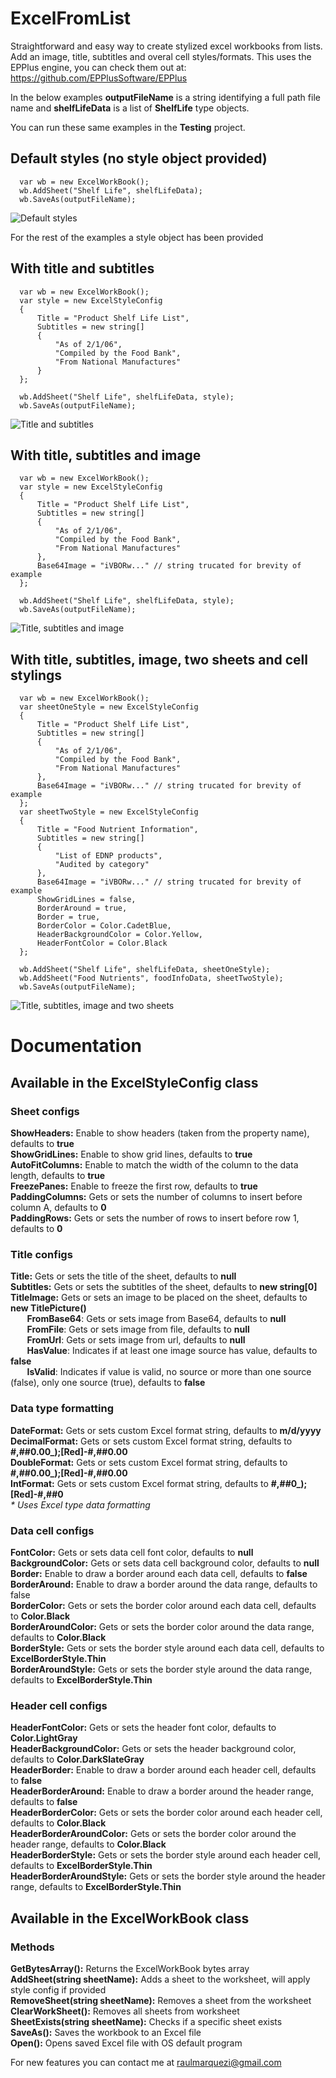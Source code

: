 # ExcelFromList
Straightforward and easy way to create stylized excel workbooks from lists. Add an image, title, subtitles and overal cell styles/formats. This uses the EPPlus engine, you can check them out at: <br />
https://github.com/EPPlusSoftware/EPPlus

In the below examples <b>outputFileName</b> is a string identifying a full path file name and <b>shelfLifeData</b> is a list of <b>ShelfLife</b> type objects.

You can run these same examples in the <b>Testing</b> project.

## Default styles (no style object provided)
```
  var wb = new ExcelWorkBook();
  wb.AddSheet("Shelf Life", shelfLifeData);
  wb.SaveAs(outputFileName);
```
![Default styles](https://i.imgur.com/MwOVdeQ.png)

For the rest of the examples a style object has been provided
## With title and subtitles
```
  var wb = new ExcelWorkBook();
  var style = new ExcelStyleConfig
  {
      Title = "Product Shelf Life List",
      Subtitles = new string[]
      {
          "As of 2/1/06",
          "Compiled by the Food Bank",
          "From National Manufactures"
      }
  };

  wb.AddSheet("Shelf Life", shelfLifeData, style);
  wb.SaveAs(outputFileName);
```
![Title and subtitles](https://i.imgur.com/sBWGHrM.png)

## With title, subtitles and image
```
  var wb = new ExcelWorkBook();
  var style = new ExcelStyleConfig
  {
      Title = "Product Shelf Life List",
      Subtitles = new string[]
      {
          "As of 2/1/06",
          "Compiled by the Food Bank",
          "From National Manufactures"
      },
      Base64Image = "iVBORw..." // string trucated for brevity of example
  };

  wb.AddSheet("Shelf Life", shelfLifeData, style);
  wb.SaveAs(outputFileName);
```
![Title, subtitles and image](https://i.imgur.com/vEJp6Yx.png)

## With title, subtitles, image, two sheets and cell stylings
```
  var wb = new ExcelWorkBook();
  var sheetOneStyle = new ExcelStyleConfig
  {
      Title = "Product Shelf Life List",
      Subtitles = new string[]
      {
          "As of 2/1/06",
          "Compiled by the Food Bank",
          "From National Manufactures"
      },
      Base64Image = "iVBORw..." // string trucated for brevity of example
  };
  var sheetTwoStyle = new ExcelStyleConfig
  {
      Title = "Food Nutrient Information",
      Subtitles = new string[]
      {
          "List of EDNP products",
          "Audited by category"
      },
      Base64Image = "iVBORw..." // string trucated for brevity of example
      ShowGridLines = false,
      BorderAround = true,
      Border = true,
      BorderColor = Color.CadetBlue,
      HeaderBackgroundColor = Color.Yellow,
      HeaderFontColor = Color.Black
  };

  wb.AddSheet("Shelf Life", shelfLifeData, sheetOneStyle);
  wb.AddSheet("Food Nutrients", foodInfoData, sheetTwoStyle);
  wb.SaveAs(outputFileName);
```
![Title, subtitles, image and two sheets](https://i.imgur.com/LpDg2pb.png)

# Documentation
## Available in the ExcelStyleConfig class
### Sheet configs
<b>ShowHeaders:</b> Enable to show headers (taken from the property name), defaults to <b>true</b><br />
<b>ShowGridLines:</b> Enable to show grid lines, defaults to <b>true</b><br />
<b>AutoFitColumns:</b> Enable to match the width of the column to the data length, defaults to <b>true</b><br />
<b>FreezePanes:</b> Enable to freeze the first row, defaults to <b>true</b><br />
<b>PaddingColumns:</b> Gets or sets the number of columns to insert before column A, defaults to <b>0</b><br />
<b>PaddingRows:</b> Gets or sets the number of rows to insert before row 1, defaults to <b>0</b><br />

### Title configs
<b>Title:</b> Gets or sets the title of the sheet, defaults to <b>null</b><br />
<b>Subtitles:</b> Gets or sets the subtitles of the sheet, defaults to <b>new string[0]</b><br />
<b>TitleImage:</b> Gets or sets an image to be placed on the sheet, defaults to <b>new TitlePicture()</b><br />
<b>&nbsp;&nbsp;&nbsp;&nbsp;&nbsp;&nbsp;&nbsp;&nbsp;FromBase64</b>: Gets or sets image from Base64, defaults to <b>null</b><br />
<b>&nbsp;&nbsp;&nbsp;&nbsp;&nbsp;&nbsp;&nbsp;&nbsp;FromFile</b>: Gets or sets image from file, defaults to <b>null</b><br />
<b>&nbsp;&nbsp;&nbsp;&nbsp;&nbsp;&nbsp;&nbsp;&nbsp;FromUrl</b>: Gets or sets image from url, defaults to <b>null</b><br />
<b>&nbsp;&nbsp;&nbsp;&nbsp;&nbsp;&nbsp;&nbsp;&nbsp;HasValue</b>: Indicates if at least one image source has value, defaults to <b>false</b><br />
<b>&nbsp;&nbsp;&nbsp;&nbsp;&nbsp;&nbsp;&nbsp;&nbsp;IsValid</b>: Indicates if value is valid, no source or more than one source (false), only one source (true), defaults to <b>false</b><br />

### Data type formatting
<b>DateFormat:</b> Gets or sets custom Excel format string, defaults to <b>m/d/yyyy</b><br />
<b>DecimalFormat:</b> Gets or sets custom Excel format string, defaults to <b>#,##0.00_);[Red]-#,##0.00</b><br />
<b>DoubleFormat:</b> Gets or sets custom Excel format string, defaults to <b>#,##0.00_);[Red]-#,##0.00</b><br />
<b>IntFormat:</b> Gets or sets custom Excel format string, defaults to <b>#,##0_);[Red]-#,##0</b><br />
<i>* Uses Excel type data formatting</i><br />

### Data cell configs
<b>FontColor:</b> Gets or sets data cell font color, defaults to <b>null</b><br />
<b>BackgroundColor:</b> Gets or sets data cell background color, defaults to <b>null</b><br />
<b>Border:</b> Enable to draw a border around each data cell, defaults to <b>false</b><br />
<b>BorderAround:</b> Enable to draw a border around the data range, defaults to <b></b>false<br />
<b>BorderColor:</b> Gets or sets the border color around each data cell, defaults to <b>Color.Black</b><br />
<b>BorderAroundColor:</b> Gets or sets the border color around the data range, defaults to <b>Color.Black</b><br />
<b>BorderStyle:</b> Gets or sets the border style around each data cell, defaults to <b>ExcelBorderStyle.Thin</b><br />
<b>BorderAroundStyle:</b> Gets or sets the border style around the data range, defaults to <b>ExcelBorderStyle.Thin</b><br />

### Header cell configs
<b>HeaderFontColor:</b> Gets or sets the header font color, defaults to <b>Color.LightGray</b><br />
<b>HeaderBackgroundColor:</b> Gets or sets the header background color, defaults to <b>Color.DarkSlateGray</b><br />
<b>HeaderBorder:</b> Enable to draw a border around each header cell, defaults to <b>false</b><br />
<b>HeaderBorderAround:</b> Enable to draw a border around the header range, defaults to <b>false</b><br />
<b>HeaderBorderColor:</b> Gets or sets the border color around each header cell, defaults to <b>Color.Black</b><br />
<b>HeaderBorderAroundColor:</b> Gets or sets the border color around the header range, defaults to <b>Color.Black</b><br />
<b>HeaderBorderStyle:</b> Gets or sets the border style around each header cell, defaults to <b>ExcelBorderStyle.Thin</b><br />
<b>HeaderBorderAroundStyle:</b> Gets or sets the border style around the header range, defaults to <b>ExcelBorderStyle.Thin</b><br />

## Available in the ExcelWorkBook class
### Methods
<b>GetBytesArray():</b> Returns the ExcelWorkBook bytes array<br />
<b>AddSheet(string sheetName):</b> Adds a sheet to the worksheet, will apply style config if provided<br />
<b>RemoveSheet(string sheetName):</b> Removes a sheet from the worksheet<br />
<b>ClearWorkSheet():</b> Removes all sheets from worksheet<br />
<b>SheetExists(string sheetName):</b> Checks if a specific sheet exists<br />
<b>SaveAs():</b> Saves the workbook to an Excel file<br />
<b>Open():</b> Opens saved Excel file with OS default program<br />

For new features you can contact me at raulmarquezi@gmail.com
